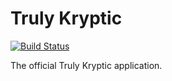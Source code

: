 # Truly Kryptic

[![Build Status](https://travis-ci.org/hb20007/truly-kryptic.svg?branch=master)](https://travis-ci.org/hb20007/truly-kryptic)

The official Truly Kryptic application.
